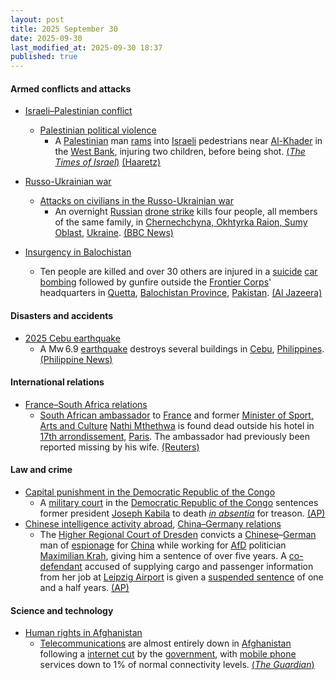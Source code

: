 ```yaml
---
layout: post
title: 2025 September 30
date: 2025-09-30
last_modified_at: 2025-09-30 18:37
published: true
---
```



#### Armed conflicts and attacks

* [Israeli–Palestinian conflict](https://en.wikipedia.org/wiki/Israeli%E2%80%93Palestinian_conflict "Israeli–Palestinian conflict")
  * [Palestinian political violence](https://en.wikipedia.org/wiki/Palestinian_political_violence "Palestinian political violence")
    * A [Palestinian](https://en.wikipedia.org/wiki/Palestinian "Palestinian") man [rams](https://en.wikipedia.org/wiki/Vehicle_ramming_attack "Vehicle ramming attack") into [Israeli](https://en.wikipedia.org/wiki/Israel "Israel") pedestrians near [Al-Khader](https://en.wikipedia.org/wiki/Al-Khader "Al-Khader") in the [West Bank](https://en.wikipedia.org/wiki/West_Bank "West Bank"), injuring two children, before being shot. [(*The Times of Israel*)](https://www.timesofisrael.com/two-teens-injured-in-car-ramming-terror-attack-on-west-bank-highway-near-jerusalem/) [(Haaretz)](https://www.haaretz.com/israel-news/2025-09-30/ty-article/.premium/two-teenagers-wounded-in-ramming-attack-at-west-bank-junction-near-jerusalem/00000199-9a9a-d0f3-a599-defb3aff0000)

* [Russo-Ukrainian war](https://en.wikipedia.org/wiki/Russo-Ukrainian_war_%282022%E2%80%93present%29 "Russo-Ukrainian war (2022–present)")
  * [Attacks on civilians in the Russo-Ukrainian war](https://en.wikipedia.org/wiki/Attacks_on_civilians_in_the_Russo-Ukrainian_war_%282022%E2%80%93present%29 "Attacks on civilians in the Russo-Ukrainian war (2022–present)")
    * An overnight [Russian](https://en.wikipedia.org/wiki/Russian_Armed_Forces "Russian Armed Forces") [drone strike](https://en.wikipedia.org/wiki/Drone_warfare "Drone warfare") kills four people, all members of the same family, in [Chernechchyna, Okhtyrka Raion, Sumy Oblast](https://en.wikipedia.org/wiki/Chernechchyna%2C_Okhtyrka_Raion%2C_Sumy_Oblast "Chernechchyna, Okhtyrka Raion, Sumy Oblast"), [Ukraine](https://en.wikipedia.org/wiki/Ukraine "Ukraine"). [(BBC News)](https://www.bbc.co.uk/news/articles/cdxqdpgznzeo)
* [Insurgency in Balochistan](https://en.wikipedia.org/wiki/Insurgency_in_Balochistan "Insurgency in Balochistan")
  * Ten people are killed and over 30 others are injured in a [suicide](https://en.wikipedia.org/wiki/Suicide_attack "Suicide attack") [car bombing](https://en.wikipedia.org/wiki/Car_bomb "Car bomb") followed by gunfire outside the [Frontier Corps](https://en.wikipedia.org/wiki/Frontier_Corps "Frontier Corps")' headquarters in [Quetta](https://en.wikipedia.org/wiki/Quetta "Quetta"), [Balochistan Province](https://en.wikipedia.org/wiki/Balochistan%2C_Pakistan "Balochistan, Pakistan"), [Pakistan](https://en.wikipedia.org/wiki/Pakistan "Pakistan"). [(Al Jazeera)](https://www.aljazeera.com/news/2025/9/30/suicide-blast-near-paramilitary-headquarters-in-pakistans-quetta-kills-10)

#### Disasters and accidents

* [2025 Cebu earthquake](https://en.wikipedia.org/wiki/2025_Cebu_earthquake "2025 Cebu earthquake")
  * A Mw 6.9 [earthquake](https://en.wikipedia.org/wiki/Earthquake "Earthquake") destroys several buildings in [Cebu](https://en.wikipedia.org/wiki/Cebu "Cebu"), [Philippines](https://en.wikipedia.org/wiki/Philippines "Philippines"). [(Philippine News)](https://philnews.ph/2025/09/30/earthquake-in-cebu-churches-buildings-heavily-damaged-photos-and-videos/)

#### International relations

* [France–South Africa relations](https://en.wikipedia.org/wiki/France%E2%80%93South_Africa_relations "France–South Africa relations")
  * [South African ambassador](https://en.wikipedia.org/wiki/List_of_diplomatic_missions_of_South_Africa "List of diplomatic missions of South Africa") to [France](https://en.wikipedia.org/wiki/France "France") and former [Minister of Sport, Arts and Culture](https://en.wikipedia.org/wiki/Minister_of_Sport%2C_Arts_and_Culture "Minister of Sport, Arts and Culture") [Nathi Mthethwa](https://en.wikipedia.org/wiki/Nathi_Mthethwa "Nathi Mthethwa") is found dead outside his hotel in [17th arrondissement](https://en.wikipedia.org/wiki/17th_arrondissement_of_Paris "17th arrondissement of Paris"), [Paris](https://en.wikipedia.org/wiki/Paris "Paris"). The ambassador had previously been reported missing by his wife. [(Reuters)](https://www.reuters.com/world/europe/south-africas-ambassador-france-found-dead-paris-le-parisien-2025-09-30/)

#### Law and crime

* [Capital punishment in the Democratic Republic of the Congo](https://en.wikipedia.org/wiki/Capital_punishment_in_the_Democratic_Republic_of_the_Congo "Capital punishment in the Democratic Republic of the Congo")
  * A [military court](https://en.wikipedia.org/wiki/Military_court "Military court") in the [Democratic Republic of the Congo](https://en.wikipedia.org/wiki/Democratic_Republic_of_the_Congo "Democratic Republic of the Congo") sentences former president [Joseph Kabila](https://en.wikipedia.org/wiki/Joseph_Kabila "Joseph Kabila") to death *[in absentia](https://en.wikipedia.org/wiki/In_absentia "In absentia")*  for treason. [(AP)](https://apnews.com/article/joseph-kabila-treason-convicted-death-sentence-m23-rwanda-b2a21a4203fd78e68cf4fc506d56544b)
* [Chinese intelligence activity abroad](https://en.wikipedia.org/wiki/Chinese_intelligence_activity_abroad "Chinese intelligence activity abroad"), [China–Germany relations](https://en.wikipedia.org/wiki/China%E2%80%93Germany_relations "China–Germany relations")
  * The [Higher Regional Court of Dresden](https://en.wikipedia.org/wiki/Higher_Regional_Court_of_Dresden "Higher Regional Court of Dresden") convicts a [Chinese](https://en.wikipedia.org/wiki/Chinese_people_in_Germany "Chinese people in Germany")–[German](https://en.wikipedia.org/wiki/Germany "Germany") man of [espionage](https://en.wikipedia.org/wiki/Espionage "Espionage") for [China](https://en.wikipedia.org/wiki/China "China") while working for [AfD](https://en.wikipedia.org/wiki/Alternative_for_Germany "Alternative for Germany") politician [Maximilian Krah](https://en.wikipedia.org/wiki/Maximilian_Krah "Maximilian Krah"), giving him a sentence of over five years. A [co-defendant](https://en.wikipedia.org/wiki/Defendant "Defendant") accused of supplying cargo and passenger information from her job at [Leipzig Airport](https://en.wikipedia.org/wiki/Leipzig/Halle_Airport "Leipzig/Halle Airport") is given a [suspended sentence](https://en.wikipedia.org/wiki/Suspended_sentence "Suspended sentence") of one and a half years. [(AP)](https://www.msn.com/en-us/news/world/former-aide-to-german-far-right-lawmaker-in-the-european-parliament-is-convicted-of-spying-for-china/ar-AA1NzB1x?ocid=BingNewsSerp)

#### Science and technology

* [Human rights in Afghanistan](https://en.wikipedia.org/wiki/Human_rights_in_Afghanistan "Human rights in Afghanistan")
  * [Telecommunications](https://en.wikipedia.org/wiki/Telecommunications "Telecommunications") are almost entirely down in [Afghanistan](https://en.wikipedia.org/wiki/Afghanistan "Afghanistan") following a [internet cut](https://en.wikipedia.org/wiki/Internet_outage "Internet outage") by the [government](https://en.wikipedia.org/wiki/Government_of_Afghanistan "Government of Afghanistan"), with [mobile phone](https://en.wikipedia.org/wiki/Mobile_phone "Mobile phone") services down to 1% of normal connectivity levels. [(*The Guardian*)](https://www.theguardian.com/world/2025/sep/30/afghanistan-mobile-phones-internet-telecoms-blackout-taliban)
